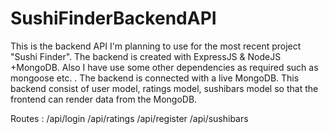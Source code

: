 # SushiFinderBackendAPI
This is the backend API I'm planning to use for the most recent project "Sushi Finder". The backend is created with ExpressJS &amp; NodeJS +MongoDB. Also I have use some other dependencies as required such as mongoose etc. . The backend is connected with a live MongoDB. This backend consist of user model, ratings model, sushibars model so that the frontend can render data from the MongoDB. 

Routes : 
/api/login
/api/ratings
/api/register
/api/sushibars

